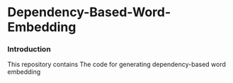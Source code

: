 # Dependency-Based-Word-Embedding

### Introduction
This repository contains The code for generating dependency-based word embedding